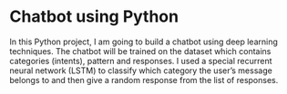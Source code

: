 # Chatbot using Python
In this Python project, I am going to build a chatbot using deep learning techniques.
The chatbot will be trained on the dataset which contains categories (intents), pattern and responses. 
I used a special recurrent neural network (LSTM) to classify which category the user’s message belongs to and then give a random response from the list of responses.
